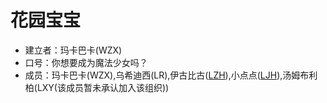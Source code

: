 # 花园宝宝
- 建立者：玛卡巴卡(WZX)
- 口号：你想要成为魔法少女吗？
- 成员：玛卡巴卡(WZX),乌希迪西(LR),伊古比古([LZH](https://github.com/HPLZH)),小点点([LJH](https://github.com/aso-ljh)),汤姆布利柏(LXY(该成员暂未承认加入该组织))
